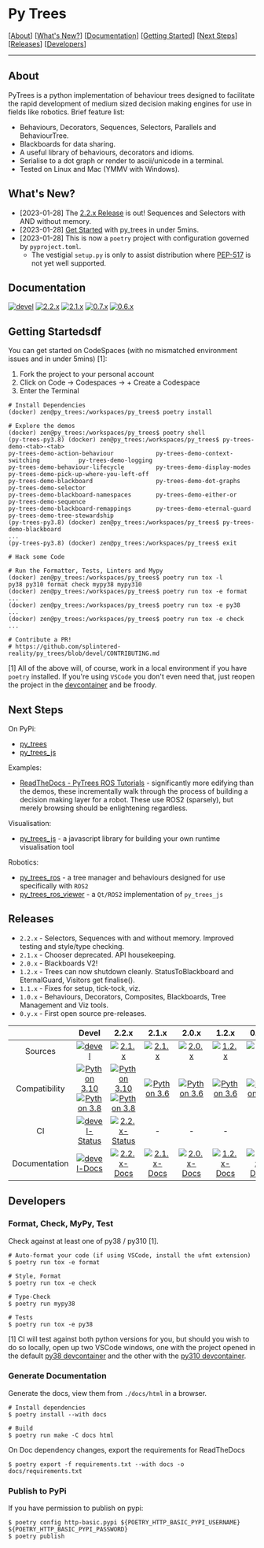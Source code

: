 # Py Trees

[[About](#about)] [[What's New?](#whats-new)] [[Documentation](#documentation)] [[Getting Started](#getting-started)] [[Next Steps](#next-steps)] [[Releases](#releases)] [[Developers](#developers)]

----

## About

PyTrees is a python implementation of behaviour trees designed to facilitate the rapid development of medium sized decision making engines for use in fields like robotics. Brief feature list:

* Behaviours, Decorators, Sequences, Selectors, Parallels and BehaviourTree.
* Blackboards for data sharing.
* A useful library of behaviours, decorators and idioms.
* Serialise to a dot graph or render to ascii/unicode in a terminal.
* Tested on Linux and Mac (YMMV with Windows).

## What's New?

* [2023-01-28] The [2.2.x Release][new-2.2.x] is out! Sequences and Selectors with AND without memory.
* [2023-01-28] [Get Started](#getting-started) with py_trees in under 5mins.
* [2023-01-28] This is now a `poetry` project with configuration governed by `pyproject.toml`.
  * The vestigial `setup.py` is only to assist distribution where [PEP-517](https://peps.python.org/pep-0517/) is not yet well supported.

## Documentation

[![devel][docs-devel-image]][docs-devel] [![2.2.x][docs-2.2.x-image]][docs-2.2.x] [![2.1.x][docs-2.1.x-image]][docs-2.1.x] [![0.7.x][docs-0.7.x-image]][docs-0.7.x] [![0.6.x][docs-0.6.x-image]][docs-0.6.x]

## Getting Startedsdf

You can get started on CodeSpaces (with no mismatched environment issues and in under 5mins) [1]:

1. Fork the project to your personal account
2. Click on Code -> Codespaces -> + Create a Codespace
3. Enter the Terminal

```
# Install Dependencies
(docker) zen@py_trees:/workspaces/py_trees$ poetry install

# Explore the demos
(docker) zen@py_trees:/workspaces/py_trees$ poetry shell
(py-trees-py3.8) (docker) zen@py_trees:/workspaces/py_trees$ py-trees-demo-<tab>-<tab>
py-trees-demo-action-behaviour            py-trees-demo-context-switching           py-trees-demo-logging
py-trees-demo-behaviour-lifecycle         py-trees-demo-display-modes               py-trees-demo-pick-up-where-you-left-off
py-trees-demo-blackboard                  py-trees-demo-dot-graphs                  py-trees-demo-selector
py-trees-demo-blackboard-namespaces       py-trees-demo-either-or                   py-trees-demo-sequence
py-trees-demo-blackboard-remappings       py-trees-demo-eternal-guard               py-trees-demo-tree-stewardship
(py-trees-py3.8) (docker) zen@py_trees:/workspaces/py_trees$ py-trees-demo-blackboard
...
(py-trees-py3.8) (docker) zen@py_trees:/workspaces/py_trees$ exit

# Hack some Code

# Run the Formatter, Tests, Linters and Mypy
(docker) zen@py_trees:/workspaces/py_trees$ poetry run tox -l
py38 py310 format check mypy38 mypy310
(docker) zen@py_trees:/workspaces/py_trees$ poetry run tox -e format
...
(docker) zen@py_trees:/workspaces/py_trees$ poetry run tox -e py38
...
(docker) zen@py_trees:/workspaces/py_trees$ poetry run tox -e check
...

# Contribute a PR!
# https://github.com/splintered-reality/py_trees/blob/devel/CONTRIBUTING.md
```

[1] All of the above will, of course, work in a local environment if you have `poetry` installed. If you're using `VSCode`
you don't even need that, just reopen the project in the [devcontainer](.devcontainer/devcontainer.json) and be froody.

## Next Steps

On PyPi:
* [py_trees](https://pypi.org/project/py-trees/)
* [py_trees_js](https://pypi.org/project/py-trees-js/)

Examples:
* [ReadTheDocs - PyTrees ROS Tutorials](https://py-trees-ros-tutorials.readthedocs.io/en/release-2.0.x/index.html) - significantly more edifying than the demos, these incrementally walk through the process of building a decision making layer for a robot. These use ROS2 (sparsely), but merely browsing should be enlightening regardless.

Visualisation:
* [py_trees_js](https://github.com/splintered-reality/py_trees_js) - a javascript library for building your own runtime visualisation tool

Robotics:
* [py_trees_ros](https://github.com/splintered-reality/py_trees_ros) - a tree manager and behaviours designed for use specifically with `ROS2`
* [py_trees_ros_viewer](https://github.com/splintered-reality/py_trees_ros_viewer) - a `Qt/ROS2` implementation of `py_trees_js`

## Releases

* `2.2.x` - Selectors, Sequences with and without memory. Improved testing and style/type checking.
* `2.1.x` - Chooser deprecated. API housekeeping.
* `2.0.x` - Blackboards V2!
* `1.2.x` - Trees can now shutdown cleanly. StatusToBlackboard and EternalGuard, Visitors get finalise().
* `1.1.x` - Fixes for setup, tick-tock, viz.
* `1.0.x` - Behaviours, Decorators, Composites, Blackboards, Tree Management and Viz tools.
* `0.y.x` - First open source pre-releases.

| | Devel | 2.2.x | 2.1.x | 2.0.x | 1.2.x | 0.7.x | 0.6.x |
|:---:|:---:|:---:|:---:|:---:|:---:|:---:|:---:|
| Sources | [![devel][sources-devel-image]][sources-devel] | [![2.1.x][sources-2.2.x-image]][sources-2.2.x] | [![2.1.x][sources-2.1.x-image]][sources-2.1.x] | [![2.0.x][sources-2.0.x-image]][sources-2.0.x] | [![1.2.x][sources-1.2.x-image]][sources-1.2.x] | [![0.7.x][sources-0.7.x-image]][sources-0.7.x] | [![0.6.x][sources-0.6.x-image]][sources-0.6.x]
| Compatibility | [![Python 3.10][python310-image]][python310-docs] [![Python 3.8][python38-image]][python38-docs] | [![Python 3.10][python310-image]][python310-docs] [![Python 3.8][python38-image]][python38-docs] | [![Python 3.6][python36-image]][python36-docs] | [![Python 3.6][python36-image]][python36-docs] | [![Python 3.6][python36-image]][python36-docs] | [![Python 3.6][python36-image]][python36-docs] | [![Python 2.7][python27-image]][python27-docs]
| CI | [![devel-Status][devel-build-status-image]][devel-build-status] | [![2.2.x-Status][2.2.x-build-status-image]][2.2.x-build-status] | - | - | - | - | - | 
| Documentation | [![devel-Docs][rtd-devel-image]][docs-devel] | [![2.2.x-Docs][rtd-2.2.x-image]][docs-2.2.x] | [![2.1.x-Docs][rtd-2.1.x-image]][docs-2.1.x] | [![2.0.x-Docs][rtd-2.0.x-image]][docs-2.0.x] | [![1.2.x-Docs][rtd-1.2.x-image]][docs-1.2.x] | [![0.7.x-Docs][rtd-0.7.x-image]][docs-0.7.x] | [![0.6.x-Docs][rtd-0.6.x-image]][docs-0.6.x]

## Developers

### Format, Check, MyPy, Test

Check against at least one of py38 / py310 [1].

```
# Auto-format your code (if using VSCode, install the ufmt extension)
$ poetry run tox -e format

# Style, Format
$ poetry run tox -e check

# Type-Check
$ poetry run mypy38

# Tests
$ poetry run tox -e py38
```

[1] CI will test against both python versions for you, but should you wish to do so locally, open up two VSCode windows, one with the project opened in the default [py38 devcontainer](.devcontainer) and the other with the [py310 devcontainer](.devcontainer/py310).

### Generate Documentation

Generate the docs, view them from `./docs/html` in a browser.

```
# Install dependencies
$ poetry install --with docs

# Build
$ poetry run make -C docs html
```

On Doc dependency changes, export the requirements for ReadTheDocs

```
$ poetry export -f requirements.txt --with docs -o docs/requirements.txt
```

### Publish to PyPi

If you have permission to publish on pypi:

```
$ poetry config http-basic.pypi ${POETRY_HTTP_BASIC_PYPI_USERNAME} ${POETRY_HTTP_BASIC_PYPI_PASSWORD}
$ poetry publish
```

[license-image]: https://img.shields.io/badge/License-BSD%203--Clause-orange.svg?style=plastic
[license]: LICENSE

[python310-image]: https://img.shields.io/badge/python-3.10-green.svg?style=plastic
[python310-docs]: https://docs.python.org/3.10/
[python38-image]: https://img.shields.io/badge/python-3.8-green.svg?style=plastic
[python38-docs]: https://docs.python.org/3.8/
[python36-image]: https://img.shields.io/badge/python-3.6-green.svg?style=plastic
[python36-docs]: https://docs.python.org/3.6/
[python27-image]: https://img.shields.io/badge/python-2.7-green.svg?style=plastic
[python27-docs]: https://docs.python.org/2.7/

[devel-build-status-image]: https://github.com/splintered-reality/py_trees/actions/workflows/pre-merge.yaml/badge.svg
[devel-build-status]: https://github.com/splintered-reality/py_trees/actions/workflows/pre-merge.yaml
[2.2.x-build-status-image]: https://github.com/splintered-reality/py_trees/actions/workflows/pre-merge.yaml/badge.svg??branch=release/2.2.x
[2.2.x-build-status]: https://github.com/splintered-reality/py_trees/actions/workflows/pre-merge.yaml

[new-2.2.x]: https://github.com/splintered-reality/py_trees/blob/devel/CHANGELOG.rst#22x-2023-01-23---sequences-and-selectors-with-and-without-memory


[docs-devel]: http://py-trees.readthedocs.io/
[docs-2.2.x]: http://py-trees.readthedocs.io/en/release-2.2.x/
[docs-2.1.x]: http://py-trees.readthedocs.io/en/release-2.1.x/
[docs-2.0.x]: http://py-trees.readthedocs.io/en/release-2.0.x/
[docs-1.3.x]: http://py-trees.readthedocs.io/en/release-1.3.x/
[docs-1.2.x]: http://py-trees.readthedocs.io/en/release-1.2.x/
[docs-0.7.x]: http://py-trees.readthedocs.io/en/release-0.7.x/
[docs-0.6.x]: http://py-trees.readthedocs.io/en/release-0.6.x/
[docs-0.5.x]: http://docs.ros.org/kinetic/api/py_trees/html/

[docs-devel-image]: http://img.shields.io/badge/docs-devel-brightgreen.svg?style=plastic
[docs-2.2.x-image]: http://img.shields.io/badge/docs-2.2.x-brightgreen.svg?style=plastic
[docs-2.1.x-image]: http://img.shields.io/badge/docs-2.1.x-brightgreen.svg?style=plastic
[docs-2.0.x-image]: http://img.shields.io/badge/docs-2.0.x-brightgreen.svg?style=plastic
[docs-1.3.x-image]: http://img.shields.io/badge/docs-1.3.x-brightgreen.svg?style=plastic
[docs-1.2.x-image]: http://img.shields.io/badge/docs-1.2.x-brightgreen.svg?style=plastic
[docs-0.7.x-image]: http://img.shields.io/badge/docs-0.7.x-brightgreen.svg?style=plastic
[docs-0.6.x-image]: http://img.shields.io/badge/docs-0.6.x-brightgreen.svg?style=plastic
[docs-0.5.x-image]: http://img.shields.io/badge/docs-0.5.x-brightgreen.svg?style=plastic

[rtd-devel-image]: https://readthedocs.org/projects/py-trees/badge/?version=devel&style=plastic
[rtd-2.2.x-image]: https://readthedocs.org/projects/py-trees/badge/?version=release-2.2.x&style=plastic
[rtd-2.1.x-image]: https://readthedocs.org/projects/py-trees/badge/?version=release-2.1.x&style=plastic
[rtd-2.0.x-image]: https://readthedocs.org/projects/py-trees/badge/?version=release-2.0.x&style=plastic
[rtd-1.3.x-image]: https://readthedocs.org/projects/py-trees/badge/?version=release-1.3.x&style=plastic
[rtd-1.2.x-image]: https://readthedocs.org/projects/py-trees/badge/?version=release-1.2.x&style=plastic
[rtd-0.7.x-image]: https://readthedocs.org/projects/py-trees/badge/?version=release-0.7.x&style=plastic
[rtd-0.6.x-image]: https://readthedocs.org/projects/py-trees/badge/?version=release-0.6.x&style=plastic
[rtd-0.5.x-image]: https://readthedocs.org/projects/py-trees/badge/?version=release-0.5.x&style=plastic
[not-available-docs-image]: http://img.shields.io/badge/docs-n/a-yellow.svg?style=plastic

[sources-devel]: https://github.com/splintered-reality/py_trees/tree/devel
[sources-2.2.x]: https://github.com/splintered-reality/py_trees/tree/release/2.2.x
[sources-2.1.x]: https://github.com/splintered-reality/py_trees/tree/release/2.1.x
[sources-2.0.x]: https://github.com/splintered-reality/py_trees/tree/release/2.0.x
[sources-1.3.x]: https://github.com/splintered-reality/py_trees/tree/release/1.3.x
[sources-1.2.x]: https://github.com/splintered-reality/py_trees/tree/release/1.2.x
[sources-0.7.x]: https://github.com/splintered-reality/py_trees/tree/release/0.7.x
[sources-0.6.x]: https://github.com/splintered-reality/py_trees/tree/release/0.6.x
[sources-0.5.x]: https://github.com/splintered-reality/py_trees/tree/release/0.5.x

[sources-devel-image]: http://img.shields.io/badge/sources-devel-blue.svg?style=plastic
[sources-2.2.x-image]: http://img.shields.io/badge/sources-2.2.x-blue.svg?style=plastic
[sources-2.1.x-image]: http://img.shields.io/badge/sources-2.1.x-blue.svg?style=plastic
[sources-2.0.x-image]: http://img.shields.io/badge/sources-2.0.x-blue.svg?style=plastic
[sources-1.3.x-image]: http://img.shields.io/badge/sources-1.3.x-blue.svg?style=plastic
[sources-1.2.x-image]: http://img.shields.io/badge/sources-1.2.x-blue.svg?style=plastic
[sources-0.7.x-image]: http://img.shields.io/badge/sources-0.7.x-blue.svg?style=plastic
[sources-0.6.x-image]: http://img.shields.io/badge/sources-0.6.x-blue.svg?style=plastic
[sources-0.5.x-image]: http://img.shields.io/badge/sources-0.5.x-blue.svg?style=plastic
